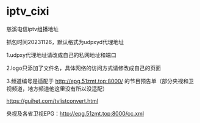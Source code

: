 # iptv_cixi

慈溪电信iptv组播地址

抓包时间20231126，默认格式为udpxyd代理地址

1.udpxy代理地址请改成自己的私网地址和端口

2.logo只添加了文件名，具体网络的访问方式请修改成自己的页面

3.频道编号是适配于 http://epg.51zmt.top:8000/ 的节目预告单（部分央视和卫视频道，地方频道他这里没有所以没适配）

https://guihet.com/tvlistconvert.html

央视及各省卫视EPG：http://epg.51zmt.top:8000/cc.xml
